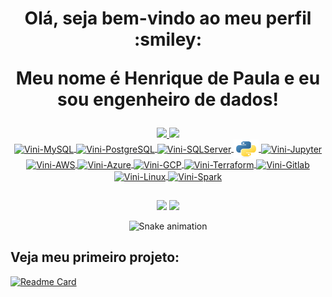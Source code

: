 <h1 align="center">
  Olá, seja bem-vindo ao meu perfil :smiley:
  
  Meu nome é Henrique de Paula e eu sou engenheiro de dados!
</h1>

<div align="center">
  <a href="https://github.com/camposvinicius">
  <img height="180em" src="https://github-readme-stats.vercel.app/api?username=HenriqueDePaula12&show_icons=true&theme=react&include_all_commits=true&count_private=true"/>
  <img height="180em" src="https://github-readme-stats.vercel.app/api/top-langs/?username=HenriqueDePaula12&layout=compact&langs_count=7&theme=react"/>
</div>
<div align="center">
  <img align="center" alt="Vini-MySQL" height="30" width="40" src="https://cdn.jsdelivr.net/gh/devicons/devicon/icons/mysql/mysql-original.svg">
  <img align="center" alt="Vini-PostgreSQL" height="30" width="40" src="https://cdn.jsdelivr.net/gh/devicons/devicon/icons/postgresql/postgresql-original.svg">
  <img align="center" alt="Vini-SQLServer" height="50" width="40" src="https://cdn.jsdelivr.net/gh/devicons/devicon/icons/microsoftsqlserver/microsoftsqlserver-plain-wordmark.svg">
  <img align="center" alt="Vini-Python" height="30" width="40" src="https://raw.githubusercontent.com/devicons/devicon/master/icons/python/python-original.svg">
  <img align="center" alt="Vini-Jupyter" height="30" width="40" src="https://cdn.jsdelivr.net/gh/devicons/devicon/icons/jupyter/jupyter-original-wordmark.svg">
  <img align="center" alt="Vini-AWS" height="30" width="40" src="https://cdn.jsdelivr.net/gh/devicons/devicon/icons/amazonwebservices/amazonwebservices-original.svg">
  <img align="center" alt="Vini-Azure" height="60" width="60" src="https://cdn.jsdelivr.net/gh/devicons/devicon/icons/azure/azure-original-wordmark.svg">
  <img align="center" alt="Vini-GCP" height="30" width="40" src="https://cdn.jsdelivr.net/gh/devicons/devicon/icons/googlecloud/googlecloud-original.svg">
  <img align="center" alt="Vini-Terraform" height="75" width="60" src="https://iconape.com/wp-content/files/mi/350292/svg/terraform-seeklogo.com.svg">
  <img align="center" alt="Vini-Gitlab" height="30" width="40" src="https://cdn.jsdelivr.net/gh/devicons/devicon/icons/gitlab/gitlab-original.svg">
  <img align="center" alt="Vini-Linux" height="30" width="40" src="https://cdn.jsdelivr.net/gh/devicons/devicon/icons/linux/linux-original.svg">
  <img align="center" alt="Vini-Spark" height="30" width="40" src="https://upload.wikimedia.org/wikipedia/commons/f/f3/Apache_Spark_logo.svg">
</div>
  
##
 
<div align="center">
  <a href = "mailto:henriquedepaula626@gmail.com"><img src="https://img.shields.io/badge/Gmail-D14836?style=for-the-badge&logo=gmail&logoColor=white" target="_blank"></a>
  <a href="https://www.linkedin.com/in/henrique-de-paula-6613581b6/" target="_blank"><img src="https://img.shields.io/badge/-LinkedIn-%230077B5?style=for-the-badge&logo=linkedin&logoColor=white" target="_blank"></a>
 
  ![Snake animation](https://github.com/HenriqueDePaula12/HenriqueDePaula12/blob/output/github-contribution-grid-snake.svg)
 
</div>
   
  ## Veja meu primeiro projeto:
  [![Readme Card](https://github-readme-stats.vercel.app/api/pin/?username=HenriqueDePaula12&repo=data_engineer)](https://github.com/HenriqueDePaula12/data_engineer)
